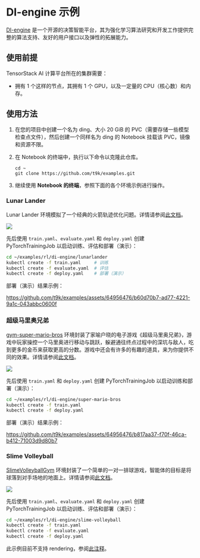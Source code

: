 # DI-engine 示例

[DI-engine](https://github.com/opendilab/DI-engine) 是一个开源的决策智能平台，其为强化学习算法研究和开发工作提供完整的算法支持、友好的用户接口以及弹性的拓展能力。

## 使用前提

TensorStack AI 计算平台所在的集群需要：

* 拥有 1 个这样的节点，其拥有 1 个 GPU，以及一定量的 CPU（核心数）和内存。

## 使用方法

1. 在您的项目中创建一个名为 ding、大小 20 GiB 的 PVC（需要存储一些模型检查点文件），然后创建一个同样名为 ding 的 Notebook 挂载该 PVC，镜像和资源不限。

1. 在 Notebook 的终端中，执行以下命令以克隆此仓库。

    ```shell
    cd ~
    git clone https://github.com/t9k/examples.git
    ```

1. 继续使用 **Notebook 的终端**，参照下面的各个环境示例进行操作。

### Lunar Lander

Lunar Lander 环境模拟了一个经典的火箭轨迹优化问题。详情请参阅[此文档](https://di-engine-docs.readthedocs.io/zh_CN/latest/13_envs/lunarlander_zh.html)。

![](https://gymnasium.farama.org/_images/lunar_lander.gif)

先后使用 `train.yaml`、`evaluate.yaml` 和 `deploy.yaml` 创建 PyTorchTrainingJob 以启动训练、评估和部署（演示）：

```bash
cd ~/examples/rl/di-engine/lunarlander
kubectl create -f train.yaml     # 训练
kubectl create -f evaluate.yaml  # 评估
kubectl create -f deploy.yaml    # 部署（演示）
```

部署（演示）结果示例：

https://github.com/t9k/examples/assets/64956476/b60d70b7-ad77-4221-9a1c-043abbc0600f

### 超级马里奥兄弟

[gym-super-mario-bros](https://github.com/Kautenja/gym-super-mario-bros) 环境封装了家喻户晓的电子游戏《超级马里奥兄弟》，游戏中玩家操控一个马里奥进行移动与跳跃，躲避通往终点过程中的深坑与敌人，吃到更多的金币来获取更高的分数。游戏中还会有许多的有趣的道具，来为你提供不同的效果。详情请参阅[此文档](https://di-engine-docs.readthedocs.io/zh_CN/latest/13_envs/gym_super_mario_bros_zh.html)。

![](https://user-images.githubusercontent.com/2184469/40948820-3d15e5c2-6830-11e8-81d4-ecfaffee0a14.png)

先后使用 `train.yaml` 和 `deploy.yaml` 创建 PyTorchTrainingJob 以启动训练和部署（演示）：

```bash
cd ~/examples/rl/di-engine/super-mario-bros
kubectl create -f train.yaml
kubectl create -f deploy.yaml
```

部署（演示）结果示例：

https://github.com/t9k/examples/assets/64956476/b817aa37-f70f-46ca-b412-71003d9d80b7

### Slime Volleyball

[SlimeVolleyballGym](https://github.com/hardmaru/slimevolleygym) 环境封装了一个简单的一对一排球游戏，智能体的目标是将球落到对手场地的地面上。详情请参阅[此文档](https://di-engine-docs.readthedocs.io/zh_CN/latest/13_envs/gym_super_mario_bros_zh.html)。

![](https://otoro.net/img/slimegym/pixel.gif)

先后使用 `train.yaml`、`evaluate.yaml` 和 `deploy.yaml` 创建 PyTorchTrainingJob 以启动训练、评估和部署（演示）：

```bash
cd ~/examples/rl/di-engine/slime-volleyball
kubectl create -f train.yaml
kubectl create -f evaluate.yaml
kubectl create -f deploy.yaml
```

此示例目前不支持 rendering，参阅[此注释](https://github.com/opendilab/DI-engine/blob/main/dizoo/slime_volley/envs/slime_volley_env.py#L98)。
